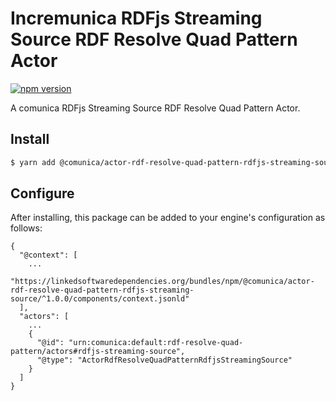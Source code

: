 # Incremunica RDFjs Streaming Source RDF Resolve Quad Pattern Actor

[![npm version](https://badge.fury.io/js/@incremunica%2Factor-rdf-resolve-quad-pattern-rdfjs-streaming-source.svg)](https://badge.fury.io/js/@incremunica%2Factor-rdf-resolve-quad-pattern-rdfjs-streaming-source)

A comunica RDFjs Streaming Source RDF Resolve Quad Pattern Actor.

## Install

```bash
$ yarn add @comunica/actor-rdf-resolve-quad-pattern-rdfjs-streaming-source
```

## Configure

After installing, this package can be added to your engine's configuration as follows:
```text
{
  "@context": [
    ...
    "https://linkedsoftwaredependencies.org/bundles/npm/@comunica/actor-rdf-resolve-quad-pattern-rdfjs-streaming-source/^1.0.0/components/context.jsonld"  
  ],
  "actors": [
    ...
    {
      "@id": "urn:comunica:default:rdf-resolve-quad-pattern/actors#rdfjs-streaming-source",
      "@type": "ActorRdfResolveQuadPatternRdfjsStreamingSource"
    }
  ]
}
```
